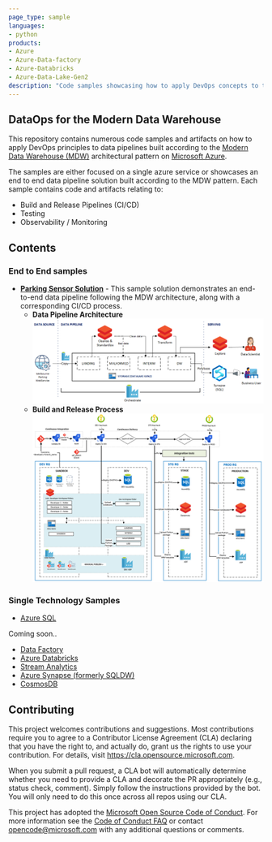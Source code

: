 ```yaml
---
page_type: sample
languages:
- python
products:
- Azure
- Azure-Data-factory
- Azure-Databricks
- Azure-Data-Lake-Gen2
description: "Code samples showcasing how to apply DevOps concepts to the Modern Data Warehouse Architecture leveraging different Azure Data Technologies."
---
```


## DataOps for the Modern Data Warehouse

This repository contains numerous code samples and artifacts on how to apply DevOps principles to data pipelines built according to the [Modern Data Warehouse (MDW)](https://azure.microsoft.com/en-au/solutions/architecture/modern-data-warehouse/) architectural pattern on [Microsoft Azure](https://azure.microsoft.com/en-au/). 

The samples are either focused on a single azure service or showcases an end to end data pipeline solution built according to the MDW pattern. Each sample contains code and artifacts relating to:
- Build and Release Pipelines (CI/CD)
- Testing
- Observability / Monitoring

## Contents


### End to End samples
   - [**Parking Sensor Solution**](e2e_samples/parking_sensors/) - This sample solution demonstrates an end-to-end data pipeline following the MDW architecture, along with a corresponding CI/CD process. 
     - **Data Pipeline Architecture**
         ![Architecture](docs/images/architecture.PNG?raw=true "Architecture")
     - **Build and Release Process**
         ![CI/CD](docs/images/CI_CD_process.PNG?raw=true "CI/CD")


### Single Technology Samples
   - [Azure SQL](single_tech_samples/azuresql/)

   Coming soon..
   - [Data Factory](single_tech_samples/datafactory/)
   - [Azure Databricks](single_tech_samples/databricks/)
   - [Stream Analytics](single_tech_samples/streamanalytics/)
   - [Azure Synapse (formerly SQLDW)](single_tech_samples/synapseanalytics/)
   - [CosmosDB](single_tech_samples/cosmosdb/)


## Contributing

This project welcomes contributions and suggestions.  Most contributions require you to agree to a
Contributor License Agreement (CLA) declaring that you have the right to, and actually do, grant us
the rights to use your contribution. For details, visit https://cla.opensource.microsoft.com.

When you submit a pull request, a CLA bot will automatically determine whether you need to provide
a CLA and decorate the PR appropriately (e.g., status check, comment). Simply follow the instructions
provided by the bot. You will only need to do this once across all repos using our CLA.

This project has adopted the [Microsoft Open Source Code of Conduct](https://opensource.microsoft.com/codeofconduct/).
For more information see the [Code of Conduct FAQ](https://opensource.microsoft.com/codeofconduct/faq/) or
contact [opencode@microsoft.com](mailto:opencode@microsoft.com) with any additional questions or comments.
